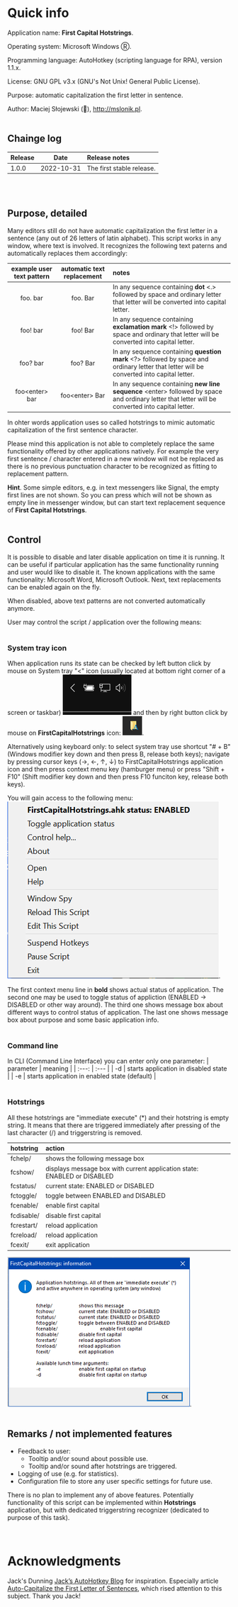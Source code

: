 ﻿# Quick info

Application name: **First Capital Hotstrings**.

Operating system: Microsoft Windows Ⓡ.

Programming language: AutoHotkey (scripting language for RPA), version 1.1.x.

License: GNU GPL v3.x (GNU's Not Unix! General Public License).

Purpose: automatic capitalization the first letter in sentence.

Author: Maciej Słojewski (🐘), http://mslonik.pl.
<br /><br />

## Chainge log

| Release | Date | Release notes |
| :---         |     :---:      |          :--- |
| 1.0.0   | 2022-10-31     | The first stable release.    |
<br /><br />

## Purpose, detailed

Many editors still do not have automatic capitalization the first letter in a sentence (any out of 26 letters of latin alphabet). This script works in any window, where text is involved. It recognizes the following text paterns and automatically replaces them accordingly:

| example user text pattern | automatic text replacement | notes |
| :---:         |     :---:      |          :--- |
| foo. bar   | foo. Bar     | In any sequence containing **dot** <.> followed by space and ordinary letter that letter will be converted into capital letter.    |
| foo! bar     | foo! Bar       | In any  sequence containing **exclamation mark** <!> followed by space and ordinary that letter will be converted into capital letter.      |
| foo? bar     | foo? Bar       | In any  sequence containing **question mark** <?> followed by space and ordinary letter that letter will be converted into capital letter.      |
| foo\<enter> bar     | foo\<enter> Bar       | In any sequence containing **new line sequence** \<enter> followed by space and ordinary letter that letter  will be converted into capital letter.      |

In ohter words application uses so called hotstrings to mimic automatic capitalization of the first sentence character.

Please mind this application is not able to completely replace the same functionality offered by other applications natively. For example the very first sentence / character entered in a new window will not be replaced as there is no previous punctuation character to be recognized as fitting to replacement pattern.

**Hint**. Some simple editors, e.g. in text messengers like Signal, the empty first lines are not shown. So you can press <enter> which will not be shown as empty line in messenger window, but can start text replacement sequence of **First Capital Hotstrings**.
<br /><br />

## Control
It is possible to disable and later disable application on time it is running. It can be useful if particular application has the same functionality running and user would like to disable it. The known applications with the same functionality: Microsoft Word, Microsoft Outlook. Next, text replacements can be enabled again on the fly.

When disabled, above text patterns are not converted automatically anymore. 

User may control the script / application over the following means:
<br /><br />

### System tray icon
When application runs its state can be checked by left button click by mouse on System tray "<" icon (usually located at bottom right corner of a screen or taskbar) ![system tray icon](pictures\SysTray.png) and then by right button click by mouse on **FirstCapitalHotstrings** icon: ![FirstCapitalHotstrings application icon](pictures\FirstCapitalHotstringIcon.png). 

Alternatively using keyboard only: to select system tray use shortcut "# + B" (Windows modifier key down and then press B, release both keys); navigate by pressing cursor keys (→, ←, ↑, ↓) to FirstCapitalHotstrings application icon and then press context menu key (hamburger menu) or press "Shift + F10" (Shift modifier key down and then press F10 funciton key, release both keys).

You will gain access to the following menu: <br />
![FirstCapitalHotstrings application context menu](pictures\ContextMenu.png).

The first context menu line in **bold** shows actual status of application.
The second one may be used to toggle status of appliction (ENABLED → DISABLED or other way around).
The third one shows message box about different ways to control status of application.
The last one shows message box about purpose and some basic application info.
<br /><br />

### Command line
In CLI (Command Line Interface) you can enter only one parameter:
| parameter | meaning | 
| :---:         |     :---      |
| -d   | starts application in disabled state     |
| -e     | starts application in enabled state (default)      |
<br /><br />

### Hotstrings
All these hotstrings are "immediate execute" (*) and their hotstring is empty string. It means that there are triggered immediately after pressing of the last character (/) and triggerstring is removed.

| hotstring | action | 
| :---         |     :---      |
| fchelp/   		| shows the following  message box  |
| fcshow/     		| displays message box with current application state: ENABLED or DISABLED |
| fcstatus/ 		| current state: ENABLED or DISABLED	|
| fctoggle/ 	 	| toggle between ENABLED and DISABLED	|
| fcenable/ 	 	| enable first capital				|
| fcdisable/ 		| disable first capital				|
| fcrestart/  		| reload application				|
| fcreload/ 	 	| reload application				|
| fcexit/ 		| exit application					|

![FirstCapitalHotstrings application context menu](pictures\Help.png).
<br /><br />
## Remarks / not implemented features
- Feedback to user:
    - Tooltip and/or sound about possible use.
    - Tooltip and/or sound after hotstrings are triggered.
- Logging of use (e.g. for statistics).
- Configuration file to store any user specific settings for future use.

There is no plan to implement any of above features. Potentially functionality of this script can be implemented within **Hotstrings** application, but with dedicated triggerstring recognizer (dedicated to purpose of this task).
 <br /><br /><br />
# Acknowledgments

Jack's Dunning [Jack’s AutoHotkey Blog](https://jacks-autohotkey-blog.com/) for inspiration. Especially article [Auto-Capitalize the First Letter of Sentences](https://jacks-autohotkey-blog.com/2020/03/09/auto-capitalize-the-first-letter-of-sentences/), which rised attention to this subject. Thank you Jack!